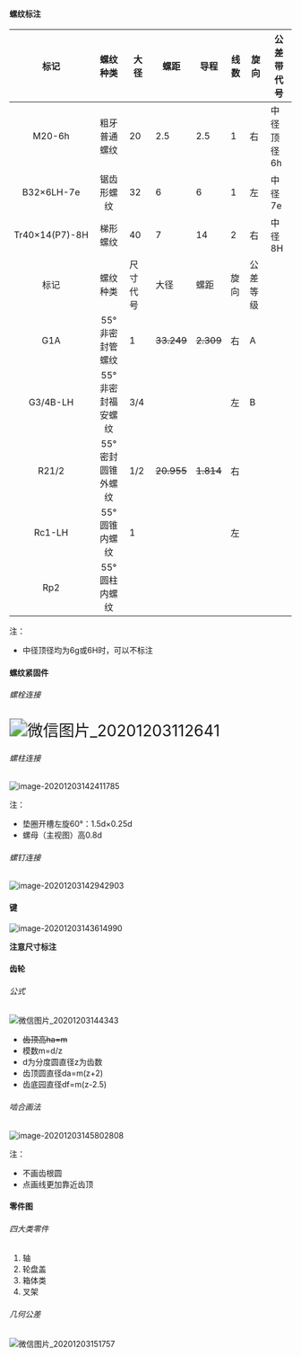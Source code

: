 #### 螺纹标注

|      标记      |     螺纹种类      | 大径     | 螺距       | 导程      | 线数 | 旋向     | 公差带代号 |
| :------------: | :---------------: | -------- | ---------- | --------- | ---- | -------- | ---------- |
|     M20-6h     |   粗牙普通螺纹    | 20       | 2.5        | 2.5       | 1    | 右       | 中径顶径6h |
|   B32×6LH-7e   |    锯齿形螺纹     | 32       | 6          | 6         | 1    | 左       | 中径7e     |
| Tr40×14(P7)-8H |     梯形螺纹      | 40       | 7          | 14        | 2    | 右       | 中径8H     |
|      标记      |     螺纹种类      | 尺寸代号 | 大径       | 螺距      | 旋向 | 公差等级 |            |
|      G1A       |  55°非密封管螺纹  | 1        | ~~33.249~~ | ~~2.309~~ | 右   | A        |            |
|    G3/4B-LH    | 55°非密封福安螺纹 | 3/4      |            |           | 左   | B        |            |
|     R21/2      | 55°密封圆锥外螺纹 | 1/2      | ~~20.955~~ | ~~1.814~~ | 右   |          |            |
|     Rc1-LH     |   55°圆锥内螺纹   | 1        |            |           | 左   |          |            |
|      Rp2       |   55°圆柱内螺纹   |          |            |           |      |          |            |

注：

- 中径顶径均为6g或6H时，可以不标注

#### 螺纹紧固件

###### 螺栓连接

<img src="readme.assets/微信图片_20201203112641.jpg" alt="微信图片_20201203112641" style="zoom: 200%;" />

###### 螺柱连接

![image-20201203142411785](readme.assets/image-20201203142411785.png)

注：

- 垫圈开槽左旋60°：1.5d×0.25d
- 螺母（主视图）高0.8d

###### 螺钉连接

![image-20201203142942903](readme.assets/image-20201203142942903.png)

#### 键

![image-20201203143614990](readme.assets/image-20201203143614990.png)

**注意尺寸标注**

#### 齿轮

###### 公式

![微信图片_20201203144343](readme.assets/微信图片_20201203144343.jpg)

- ~~齿顶高ha=m~~
- 模数m=d/z
- d为分度圆直径z为齿数
- 齿顶圆直径da=m(z+2)
- 齿底园直径df=m(z-2.5)

###### 啮合画法

![image-20201203145802808](readme.assets/image-20201203145802808.png)

注：

- 不画齿根圆
- 点画线更加靠近齿顶

#### 零件图

###### 四大类零件

1. 轴
2. 轮盘盖
3. 箱体类
4. 叉架

###### 几何公差

![微信图片_20201203151757](readme.assets/微信图片_20201203151757.jpg)

